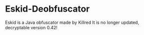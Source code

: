 # Eskid-Deobfuscator
Eskid is a Java obfuscator made by Killred It is no longer updated, decryptable version 0.42!
